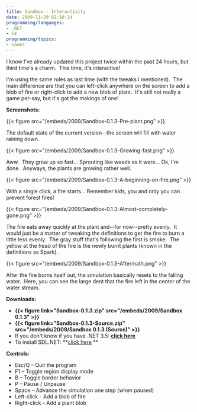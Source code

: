 ```yaml
---
title: Sandbox - Interactivity
date: 2009-11-29 02:10:14
programming/languages:
- .NET
- C#
programming/topics:
- Games
---
```

I know I've already updated this project twice within the past 24 hours, but third time's a charm.  This time, it's interactive!

I'm using the same rules as last time (with the tweaks I mentioned).  The main difference are that you can left-click anywhere on the screen to add a blob of fire or right-click to add a new blob of plant.  It's still not really a game per-say, but it's got the makings of one!

<!--more-->

**Screenshots:**

{{< figure src="/embeds/2009/Sandbox-0.1.3-Pre-plant.png" >}}

The default state of the current version--the screen will fill with water raining down.

{{< figure src="/embeds/2009/Sandbox-0.1.3-Growing-fast.png" >}}

Aww.  They grow up so fast... Sprouting like weeds as it were... Ok, I'm done.  Anyways, the plants are growing rather well.

{{< figure src="/embeds/2009/Sandbox-0.1.3-A-beginning-on-fire.png" >}}

With a single click, a fire starts... Remember kids, you and only you can prevent forest fires!

{{< figure src="/embeds/2009/Sandbox-0.1.3-Almost-completely-gone.png" >}}

The fire eats away quickly at the plant and--for now--pretty evenly.  It would just be a matter of tweaking the definitions to get the fire to burn a little less evenly.  The gray stuff that's following the first is smoke.  The yellow at the head of the fire is the newly burnt plants (known in the definitions as Spark).

{{< figure src="/embeds/2009/Sandbox-0.1.3-Aftermath.png" >}}

After the fire burns itself out, the simulation basically resets to the falling water.  Here, you can see the large dent that the fire left in the center of the water stream.

**Downloads:**

* **{{< figure link="Sandbox-0.1.3.zip" src="/embeds/2009/Sandbox 0.1.3" >}}**
* **{{< figure link="Sandbox-0.1.3-Source.zip" src="/embeds/2009/Sandbox 0.1.3 (Source)" >}}**
* If you don't know if you have .NET 3.5: **[click here](http://www.asoft.be/downloads/netver2007.zip)**
* To install SDL.NET: **[click here](http://sourceforge.net/projects/cs-sdl/files/) **

**Controls:**

* Esc/Q – Quit the program
* F1 – Toggle region display mode
* B – Toggle border behavior
* P – Pause / Unpause
* Space – Advance the simulation one step (when paused)
* Left-click - Add a blob of fire
* Right-click - Add a plant blob
